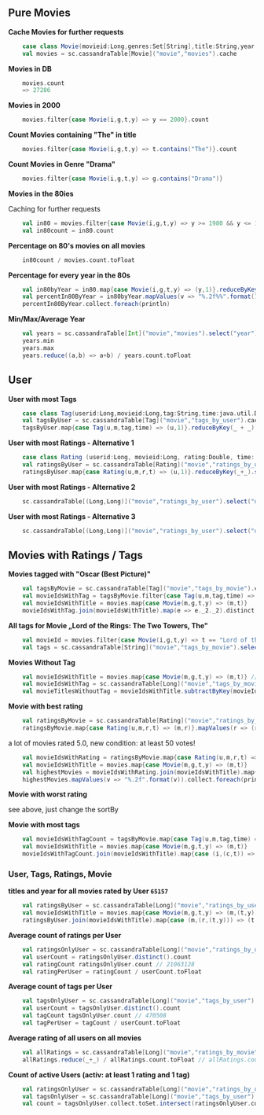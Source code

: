 ## Pure Movies
**Cache Movies for further requests**

```scala
    case class Movie(movieid:Long,genres:Set[String],title:String,year:Int)
    val movies = sc.cassandraTable[Movie]("movie","movies").cache
```
**Movies in DB**
```scala
    movies.count
    => 27286
```
**Movies in 2000**
```scala
    movies.filter{case Movie(i,g,t,y) => y == 2000}.count
```
**Count Movies containing "The" in title**
```scala
    movies.filter{case Movie(i,g,t,y) => t.contains("The")}.count
```
**Count Movies in Genre "Drama"**
```scala
    movies.filter{case Movie(i,g,t,y) => g.contains("Drama")}
```

**Movies in the 80ies**

Caching for further requests
```scala
    val in80 = movies.filter{case Movie(i,g,t,y) => y >= 1980 && y <= 1989}.cache
    val in80count = in80.count
```
**Percentage on 80's movies on all movies**
```scala
    in80count / movies.count.toFloat
```
**Percentage for every year in the 80s**
```scala
    val in80byYear = in80.map{case Movie(i,g,t,y) => (y,1)}.reduceByKey(_+_).sortByKey()
    val percentIn80ByYear = in80byYear.mapValues(v => "%.2f%%".format(100*v/in80count.toDouble))
    percentIn80ByYear.collect.foreach(println)
```
**Min/Max/Average Year**
```scala
    val years = sc.cassandraTable[Int]("movie","movies").select("year").cache
    years.min
    years.max
    years.reduce((a,b) => a+b) / years.count.toFloat
```
## User

**User with most Tags**
```scala
    case class Tag(userid:Long,movieid:Long,tag:String,time:java.util.Date)
    val tagsByUser = sc.cassandraTable[Tag]("movie","tags_by_user").cache
    tagsByUser.map{case Tag(u,m,tag,time) => (u,1)}.reduceByKey(_ + _).sortBy(-_._2).take(1)
```
**User with most Ratings - Alternative 1**
```scala
    case class Rating (userid:Long, movieid:Long, rating:Double, time: java.util.Date)
    val ratingsByUser = sc.cassandraTable[Rating]("movie","ratings_by_user").cache
    ratingsByUser.map{case Rating(u,m,r,t) => (u,1)}.reduceByKey(_+_).sortBy(-_._2).take(1)
```
**User with most Ratings - Alternative 2**
```scala
    sc.cassandraTable[(Long,Long)]("movie","ratings_by_user").select("userid","movieid").map{t => (t._1,1)}.reduceByKey(_+_).sortBy(-_._2).take(1)
```
**User with most Ratings - Alternative 3**
```scala
    sc.cassandraTable[(Long,Long)]("movie","ratings_by_user").select("userid","movieid").countByKey().toSeq.sortBy(-_._2).take(1)
```
## Movies with Ratings / Tags

**Movies tagged with "Oscar (Best Picture)"**
```scala
    val tagsByMovie = sc.cassandraTable[Tag]("movie","tags_by_movie").cache
    val movieIdsWithTag = tagsByMovie.filter{case Tag(u,m,tag,time) => tag == "Oscar (Best Picture)"}.map{case Tag(u,m,tag,time) => (m,tag)}
    val movieIdsWithTitle = movies.map{case Movie(m,g,t,y) => (m,t)}
    movieIdsWithTag.join(movieIdsWithTitle).map(e => e._2._2).distinct.collect.foreach(println)
```
**All tags for Movie „Lord of the Rings: The Two Towers, The"**
```scala
    val movieId = movies.filter{case Movie(i,g,t,y) => t == "Lord of the Rings: The Two Towers, The"}.map{case Movie(i,g,t,y) => i}.first
    val tags = sc.cassandraTable[String]("movie","tags_by_movie").select("tag").where("movieId = " +movieId)
```
**Movies Without Tag**
```scala
    val movieIdsWithTitle = movies.map{case Movie(m,g,t,y) => (m,t)} // 27286
    val movieIdsWithTag = sc.cassandraTable[Long]("movie","tags_by_movie").select("movieid").map(i => (i,1)).distinct() // 19553
    val movieTitlesWithoutTag = movieIdsWithTitle.subtractByKey(movieIdsWithTag).map(e => e._2) // 7738
```
**Movie with best rating**
```scala
    val ratingsByMovie = sc.cassandraTable[Rating]("movie","ratings_by_movie").cache
    ratingsByMovie.map{case Rating(u,m,r,t) => (m,r)}.mapValues(r => (r,1)).reduceByKey((x,y) => (x._1 + y._1,x._2 + y._2)).map{case (k,v) => (k, v._1 / v._2.toFloat)}.sortBy(-_._2)
```
a lot of movies rated 5.0, new condition: at least 50 votes!
```scala
    val movieIdsWithRating = ratingsByMovie.map{case Rating(u,m,r,t) => (m,r)}.mapValues(r => (r,1)).reduceByKey((x,y) => (x._1 + y._1,x._2 + y._2)).filter{case (k,v) => v._2 >= 50}.map{case (k,v) => (k, v._1 / v._2.toFloat)} // .sortBy(-_._2)
    val movieIdsWithTitle = movies.map{case Movie(m,g,t,y) => (m,t)}
    val highestMovies = movieIdsWithRating.join(movieIdsWithTitle).map{case (i,(r,t)) => (t,r)}.sortBy(-_._2)
    highestMovies.mapValues(v => "%.2f".format(v)).collect.foreach(println)
```
**Movie with worst rating**

see above, just change the sortBy

**Movie with most tags**
```scala
    val movieIdsWithTagCount = tagsByMovie.map{case Tag(u,m,tag,time) => (m,1)}.reduceByKey(_+_)
    val movieIdsWithTitle = movies.map{case Movie(m,g,t,y) => (m,t)}
    movieIdsWithTagCount.join(movieIdsWithTitle).map{case (i,(c,t)) => (t,c)}.sortBy(-_._2)
```

### User, Tags, Ratings, Movie

**titles and year for all movies rated by User `65157`**
```scala
    val ratingsByUser = sc.cassandraTable[Long]("movie","ratings_by_user").where("userid=65157").select("movieid").map(v => (v,1))
    val movieIdsWithTitle = movies.map{case Movie(m,g,t,y) => (m,(t,y))}
    ratingsByUser.join(movieIdsWithTitle).map{case (m,(r,(t,y))) => (t,y)}
```
**Average count of ratings per User**
```scala
    val ratingsOnlyUser = sc.cassandraTable[Long]("movie","ratings_by_user").select("userid").cache
    val userCount = ratingsOnlyUser.distinct().count
    val ratingCount ratingsOnlyUser.count // 21063128
    val ratingPerUser = ratingCount / userCount.toFloat
```
**Average count of tags per User**
```scala
    val tagsOnlyUser = sc.cassandraTable[Long]("movie","tags_by_user").select("userid").cache
    val userCount = tagsOnlyUser.distinct().count
    val tagCount tagsOnlyUser.count // 470508
    val tagPerUser = tagCount / userCount.toFloat
```
**Average rating of all users on all movies**
```scala
    val allRatings = sc.cassandraTable[Long]("movie","ratings_by_movie").select("rating")
    allRatings.reduce(_+_) / allRatings.count.toFloat // allRatings.count => 21063128
```
**Count of active Users (activ: at least 1 rating and 1 tag)**
```scala
    val ratingsOnlyUser = sc.cassandraTable[Long]("movie","ratings_by_user").select("userid").cache
    val tagsOnlyUser = sc.cassandraTable[Long]("movie","tags_by_user").select("userid").cache
    val count = tagsOnlyUser.collect.toSet.intersect(ratingsOnlyUser.collect.toSet).size
```
